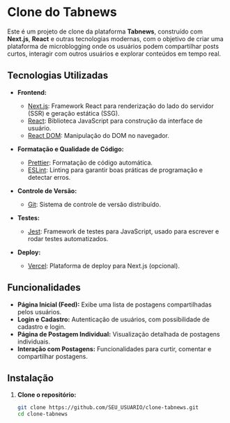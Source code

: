 # Clone do Tabnews

Este é um projeto de clone da plataforma **Tabnews**, construído com **Next.js**, **React** e outras tecnologias modernas, com o objetivo de criar uma plataforma de microblogging onde os usuários podem compartilhar posts curtos, interagir com outros usuários e explorar conteúdos em tempo real.

## Tecnologias Utilizadas

- **Frontend:**

    - [Next.js](https://nextjs.org/): Framework React para renderização do lado do servidor (SSR) e geração estática (SSG).
    - [React](https://reactjs.org/): Biblioteca JavaScript para construção da interface de usuário.
    - [React DOM](https://reactjs.org/docs/react-dom.html): Manipulação do DOM no navegador.

- **Formatação e Qualidade de Código:**

    - [Prettier](https://prettier.io/): Formatação de código automática.
    - [ESLint](https://eslint.org/): Linting para garantir boas práticas de programação e detectar erros.

- **Controle de Versão:**

    - [Git](https://git-scm.com/): Sistema de controle de versão distribuído.

- **Testes:**

    - [Jest](https://jestjs.io/): Framework de testes para JavaScript, usado para escrever e rodar testes automatizados.

- **Deploy:**
    - [Vercel](https://vercel.com/): Plataforma de deploy para Next.js (opcional).

## Funcionalidades

- **Página Inicial (Feed):** Exibe uma lista de postagens compartilhadas pelos usuários.
- **Login e Cadastro:** Autenticação de usuários, com possibilidade de cadastro e login.
- **Página de Postagem Individual:** Visualização detalhada de postagens individuais.
- **Interação com Postagens:** Funcionalidades para curtir, comentar e compartilhar postagens.

## Instalação

1. **Clone o repositório:**

    ```bash
    git clone https://github.com/SEU_USUARIO/clone-tabnews.git
    cd clone-tabnews
    ```
